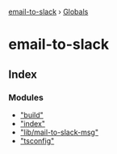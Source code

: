 [email-to-slack](README.md) › [Globals](globals.md)

# email-to-slack

## Index

### Modules

* ["build"](modules/_build_.md)
* ["index"](modules/_index_.md)
* ["lib/mail-to-slack-msg"](modules/_lib_mail_to_slack_msg_.md)
* ["tsconfig"](modules/_tsconfig_.md)
